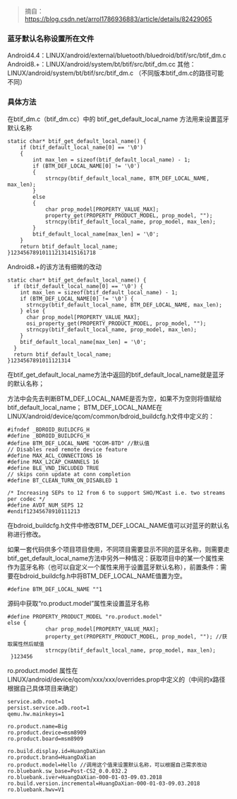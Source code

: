 > 摘自：<https://blog.csdn.net/arrol1786936883/article/details/82429065>

### 蓝牙默认名称设置所在文件

Android4.4：LINUX/android/external/bluetooth/bluedroid/btif/src/btif_dm.c
Android8.+：LINUX/android/system/bt/btif/src/btif_dm.cc
其他：LINUX/android/system/bt/btif/src/btif_dm.c （不同版本btif_dm.c的路径可能不同）

### 具体方法

在btif_dm.c（btif_dm.cc）中的 btif_get_default_local_name 方法用来设置蓝牙默认名称

```
static char* btif_get_default_local_name() {
    if (btif_default_local_name[0] == '\0')
    {
        int max_len = sizeof(btif_default_local_name) - 1;
        if (BTM_DEF_LOCAL_NAME[0] != '\0')
        {
            strncpy(btif_default_local_name, BTM_DEF_LOCAL_NAME, max_len);
        }
        else
        {
            char prop_model[PROPERTY_VALUE_MAX];
            property_get(PROPERTY_PRODUCT_MODEL, prop_model, "");
            strncpy(btif_default_local_name, prop_model, max_len);
        }
        btif_default_local_name[max_len] = '\0';
    }
    return btif_default_local_name;
}123456789101112131415161718
```

Android8.+的该方法有细微的改动

```
static char* btif_get_default_local_name() {
  if (btif_default_local_name[0] == '\0') {
    int max_len = sizeof(btif_default_local_name) - 1;
    if (BTM_DEF_LOCAL_NAME[0] != '\0') {
      strncpy(btif_default_local_name, BTM_DEF_LOCAL_NAME, max_len);
    } else {
      char prop_model[PROPERTY_VALUE_MAX];
      osi_property_get(PROPERTY_PRODUCT_MODEL, prop_model, "");
      strncpy(btif_default_local_name, prop_model, max_len);
    }
    btif_default_local_name[max_len] = '\0';
  }
  return btif_default_local_name;
}1234567891011121314
```

在btif_get_default_local_name方法中返回的btif_default_local_name就是蓝牙的默认名称；

方法中会先去判断BTM_DEF_LOCAL_NAME是否为空，如果不为空则将值赋给btif_default_local_name；
BTM_DEF_LOCAL_NAME在LINUX/android/device/qcom/common/bdroid_buildcfg.h文件中定义的：

```
#ifndef _BDROID_BUILDCFG_H
#define _BDROID_BUILDCFG_H
#define BTM_DEF_LOCAL_NAME "QCOM-BTD" //默认值
// Disables read remote device feature
#define MAX_ACL_CONNECTIONS 16
#define MAX_L2CAP_CHANNELS 16
#define BLE_VND_INCLUDED TRUE
// skips conn update at conn completion
#define BT_CLEAN_TURN_ON_DISABLED 1

/* Increasing SEPs to 12 from 6 to support SHO/MCast i.e. two streams per codec */
#define AVDT_NUM_SEPS 12
#endif12345678910111213
```

在bdroid_buildcfg.h文件中修改BTM_DEF_LOCAL_NAME值可以对蓝牙的默认名称进行修改。

如果一套代码供多个项目项目使用，不同项目需要显示不同的蓝牙名称，则需要走btif_get_default_local_name方法中另外一种情况：获取项目中的某一个属性来作为蓝牙名称（也可以自定义一个属性来用于设置蓝牙默认名称），前置条件：需要在bdroid_buildcfg.h中将BTM_DEF_LOCAL_NAME值置为空。

```
#define BTM_DEF_LOCAL_NAME ""1
```

源码中获取“ro.product.model”属性来设置蓝牙名称

```
#define PROPERTY_PRODUCT_MODEL "ro.product.model"
else {
            char prop_model[PROPERTY_VALUE_MAX];
            property_get(PROPERTY_PRODUCT_MODEL, prop_model, ""); //获取属性然后赋值
            strncpy(btif_default_local_name, prop_model, max_len);
 }123456
```

ro.product.model 属性在LINUX/android/device/qcom/xxx/xxx/overrides.prop中定义的（中间的x路径根据自己具体项目来确定）

```
service.adb.root=1
persist.service.adb.root=1
qemu.hw.mainkeys=1

ro.product.name=Big
ro.product.device=msm8909
ro.product.board=msm8909

ro.build.display.id=HuangDaXian
ro.product.brand=HuangDaXian
ro.product.model=Hello //调用这个值来设置默认名称，可以根据自己需求改动
ro.bluebank.sw_base=Post-CS2_0.0.032.2
ro.bluebank.iver=HuangDaXian-000-01-03-09.03.2018
ro.build.version.incremental=HuangDaXian-000-01-03-09.03.2018
ro.bluebank.hwv=V1
```